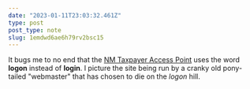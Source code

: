 ```yaml
---
date: "2023-01-11T23:03:32.461Z"
type: post 
post_type: note
slug: 1emdwd6ae6h79rv2bsc15
---
```

It bugs me to no end that the [NM Taxpayer Access Point](https://tap.state.nm.us/TAP/_/#2) uses the word **logon** instead of **login**.  I picture the site being run by a cranky old pony-tailed "webmaster" that has chosen to die on the _logon_ hill.